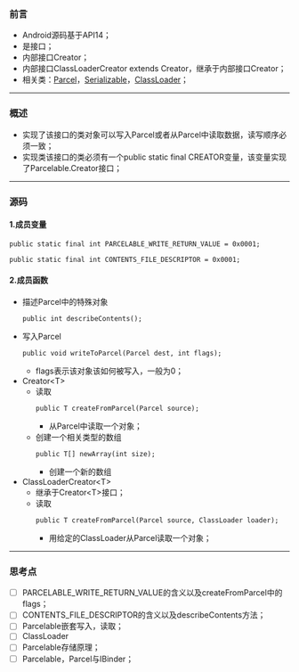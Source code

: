 [jumpf-Parcel]:          Parcel.md                          "Parcel"
[jumpf-Serializable]:    ../../java/io/Serializable.md      "Serializable"  
[jumpf-ClassLoader]:     ../../java/lang/ClassLoader.md     "ClassLoader"

### 前言
- Android源码基于API14；
- 是接口；
- 内部接口Creator<T>；
- 内部接口ClassLoaderCreator<T> extends Creator<T>，继承于内部接口Creator<T>；
- 相关类：[Parcel][jumpf-Parcel]，[Serializable][jumpf-Serializable]，[ClassLoader][jumpf-ClassLoader]；

***

### 概述
- 实现了该接口的类对象可以写入Parcel或者从Parcel中读取数据，读写顺序必须一致；
- 实现类该接口的类必须有一个public static final CREATOR变量，该变量实现了Parcelable.Creator接口；

***

### 源码

#### 1.成员变量
```
public static final int PARCELABLE_WRITE_RETURN_VALUE = 0x0001;
```
```
public static final int CONTENTS_FILE_DESCRIPTOR = 0x0001;
```

#### 2.成员函数
- 描述Parcel中的特殊对象
    ```
    public int describeContents();
    ```
- 写入Parcel
    ```
    public void writeToParcel(Parcel dest, int flags);
    ```
    - flags表示该对象该如何被写入，一般为0；
- Creator\<T\>
    - 读取
        ```
        public T createFromParcel(Parcel source);
        ```
        - 从Parcel中读取一个对象；
    - 创建一个相关类型的数组
        ```
        public T[] newArray(int size);
        ```
        - 创建一个新的数组
- ClassLoaderCreator\<T\>
    - 继承于Creator\<T\>接口；
    - 读取
        ```
        public T createFromParcel(Parcel source, ClassLoader loader);
        ```
        - 用给定的ClassLoader从Parcel读取一个对象；

***

### 思考点
- [ ] PARCELABLE_WRITE_RETURN_VALUE的含义以及createFromParcel中的flags；
- [ ] CONTENTS_FILE_DESCRIPTOR的含义以及describeContents方法；
- [ ] Parcelable嵌套写入，读取；
- [ ] ClassLoader
- [ ] Parcelable存储原理；
- [ ] Parcelable，Parcel与IBinder；
